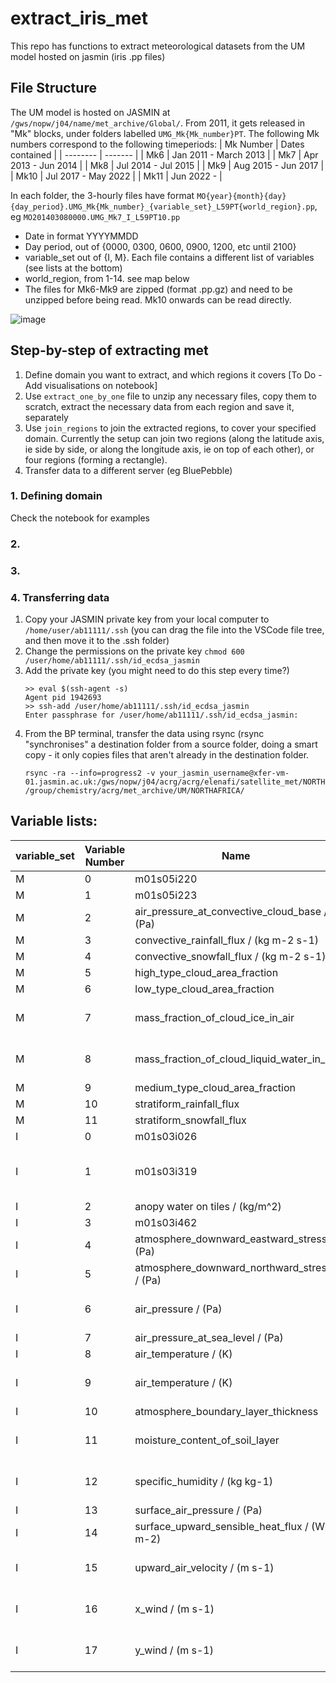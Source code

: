 # extract_iris_met
This repo has functions to extract meteorological datasets from the UM model hosted on jasmin (iris .pp files)

## File Structure
The UM model is hosted on JASMIN at `/gws/nopw/j04/name/met_archive/Global/`. From 2011, it gets released in "Mk" blocks, under folders labelled `UMG_Mk{Mk_number}PT`. The following Mk numbers correspond to the following timeperiods: 
| Mk Number    | Dates contained |
| -------- | ------- |
| Mk6  | Jan 2011 - March 2013    |
| Mk7  | Apr 2013 - Jun 2014    |
| Mk8  | Jul 2014 - Jul 2015    |
| Mk9  | Aug 2015 - Jun 2017    |
| Mk10  | Jul 2017 - May 2022    |
| Mk11  | Jun 2022 -     |

In each folder, the 3-hourly files have format `MO{year}{month}{day}{day_period}.UMG_Mk{Mk_number}_{variable_set}_L59PT{world_region}.pp`, eg `MO201403080000.UMG_Mk7_I_L59PT10.pp`
- Date in format YYYYMMDD
- Day period, out of {0000, 0300, 0600, 0900, 1200, etc until 2100}
- variable_set out of {I, M}. Each file contains a different list of variables (see lists at the bottom)
- world_region, from 1-14. see map below
- The files for Mk6-Mk9 are zipped (format .pp.gz) and need to be unzipped before being read. Mk10 onwards can be read directly.

![image](https://github.com/user-attachments/assets/f6dc8296-f87f-4d82-bcf5-533147d8e9a3)



## Step-by-step of extracting met
1. Define domain you want to extract, and which regions it covers [To Do - Add visualisations on notebook]
2. Use `extract_one_by_one` file to unzip any necessary files, copy them to scratch, extract the necessary data from each region and save it, separately
3. Use `join_regions` to join the extracted regions, to cover your specified domain. Currently the setup can join two regions (along the latitude axis, ie side by side, or along the longitude axis, ie on top of each other), or four regions (forming a rectangle).
4. Transfer data to a different server (eg BluePebble)

### 1. Defining domain
Check the notebook for examples

### 2.
### 3.
### 4. Transferring data
  1. Copy your JASMIN private key from your local computer to `/home/user/ab11111/.ssh` (you can drag the file into the VSCode file tree, and then move it to the .ssh folder)
  2. Change the permissions on the private key  `chmod 600 /user/home/ab11111/.ssh/id_ecdsa_jasmin`
  3. Add the private key (you might need to do this step every time?)
     ```
     >> eval $(ssh-agent -s)
     Agent pid 1942693
     >> ssh-add /user/home/ab11111/.ssh/id_ecdsa_jasmin
     Enter passphrase for /user/home/ab11111/.ssh/id_ecdsa_jasmin:

  4. From the BP terminal, transfer the data using rsync (rsync "synchronises" a destination folder from a source folder, doing a smart copy - it only copies files that aren't already in the destination folder. 
     ```
     rsync -ra --info=progress2 -v your_jasmin_username@xfer-vm-01.jasmin.ac.uk:/gws/nopw/j04/acrg/acrg/elenafi/satellite_met/NORTHAFRICA/ /group/chemistry/acrg/met_archive/UM/NORTHAFRICA/
     ```
     
    

## Variable lists:
| variable_set    | Variable Number | Name | Notes |
| -------- | ------- |------- |------- |
| M  | 0    |  m01s05i220 |   |
| M  | 1    |  m01s05i223 |   |
| M  | 2    |  air_pressure_at_convective_cloud_base / (Pa) |   |
| M  | 3    | convective_rainfall_flux / (kg m-2 s-1) |   |
| M  | 4    | convective_snowfall_flux / (kg m-2 s-1) |   |
| M  | 5    | high_type_cloud_area_fraction  |   |
| M  | 6    |low_type_cloud_area_fraction  |   |
| M  | 7    | mass_fraction_of_cloud_ice_in_air |  has height variable   |
| M  | 8    |  mass_fraction_of_cloud_liquid_water_in_air | has height variable  |
| M  | 9    | medium_type_cloud_area_fraction |   |
| M  | 10    |stratiform_rainfall_flux  |   |
| M  | 11    | stratiform_snowfall_flux |   |
| I  | 0    |  m01s03i026 |   |
| I  | 1    |  m01s03i319  | has "pseudo level" variable  |
| I  | 2    |  anopy water on tiles / (kg/m^2)|   |
| I  | 3    | m01s03i462 |   |
| I  | 4    | atmosphere_downward_eastward_stress / (Pa) |   |
| I  | 5    | atmosphere_downward_northward_stress / (Pa)   |   |
| I  | 6    |air_pressure / (Pa)  | has height variable  |
| I  | 7    | air_pressure_at_sea_level / (Pa) |    |
| I  | 8    |  air_temperature / (K)  |   |
| I  | 9    |air_temperature / (K) | has height variable  |
| I  | 10    |atmosphere_boundary_layer_thickness |   |
| I  | 11    | moisture_content_of_soil_layer  | has depth variable  |
| I  | 12    | specific_humidity / (kg kg-1)  |  has height variable |
| I  | 13    | surface_air_pressure / (Pa)   |   |
| I  | 14    | surface_upward_sensible_heat_flux / (W m-2) |   |
| I  | 15    |upward_air_velocity / (m s-1)   | has height variable  |
| I  | 16    | x_wind / (m s-1)  | has height variable  |
| I  | 17    | y_wind / (m s-1)  | has height variable  |

